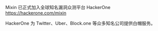 Mixin 已正式加入全球知名漏洞众测平台 HackerOne https://hackerone.com/mixin 

HackerOne 为 Twitter、Uber、Block.one 等众多知名公司提供白帽服务。